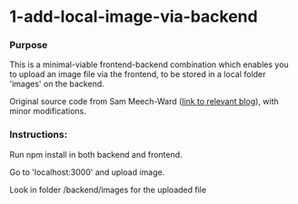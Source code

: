 # 1-add-local-image-via-backend


### Purpose
This is a minimal-viable frontend-backend combination which enables you to upload an image file via the frontend, to be stored in a local folder 'images' on the backend. 


Original source code from Sam Meech-Ward ([link to relevant blog](https://sammeechward.com/uploading-images-express-and-react/)), with minor modifications.



### Instructions:

Run npm install in both backend and frontend.

Go to 'localhost:3000' and upload image.

Look in folder /backend/images for the uploaded file



